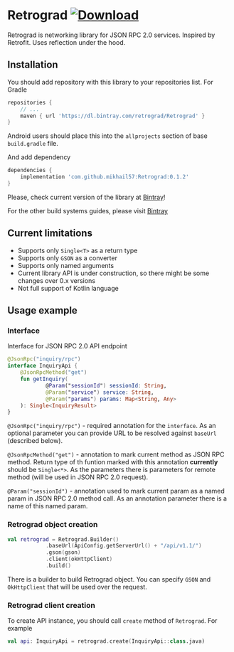 # Retrograd [ ![Download](https://api.bintray.com/packages/retrograd/Retrograd/retrograd/images/download.svg) ](https://bintray.com/retrograd/Retrograd/retrograd/_latestVersion)
Retrograd is networking library for JSON RPC 2.0 services. Inspired by Retrofit. Uses reflection under the hood.

## Installation
You should add repository with this library to your repositories list. For Gradle
```groovy
repositories {
    // ...
    maven { url 'https://dl.bintray.com/retrograd/Retrograd' }
}
```
Android users should place this into the `allprojects` section of base `build.gradle` file.

And add dependency
```groovy
dependencies {
    implementation 'com.github.mikhail57:Retrograd:0.1.2'
}
```
Please, check current version of the library at [Bintray](https://bintray.com/retrograd/Retrograd/retrograd)!

For the other build systems guides, please visit [Bintray](https://bintray.com/retrograd/Retrograd/retrograd)

## Current limitations
- Supports only `Single<T>` as a return type
- Supports only `GSON` as a converter
- Supports only named arguments
- Current library API is under construction, so there might be some changes over 0.x versions
- Not full support of Kotlin language

## Usage example
### Interface
Interface for JSON RPC 2.0 API endpoint
```kotlin
@JsonRpc("inquiry/rpc")
interface InquiryApi {
    @JsonRpcMethod("get")
    fun getInquiry(
            @Param("sessionId") sessionId: String,
            @Param("service") service: String,
            @Param("params") params: Map<String, Any>
    ): Single<InquiryResult>
}
```

`@JsonRpc("inquiry/rpc")` - required annotation for the `interface`. As an optional parameter you can provide URL to be 
resolved against `baseUrl` (described below).

`@JsonRpcMethod("get")` - annotation to mark current method as JSON RPC method. Return type of th funtion marked with 
this annotation **currently** should be `Single<*>`. As the parameters there is parameters for remote method (will be
used in JSON RPC 2.0 request).

`@Param("sessionId")` - annotation used to mark current param as a named param in JSON RPC 2.0 method call.
As an annotation parameter there is a name of this named param.

### Retrograd object creation
```kotlin
val retrograd = Retrograd.Builder()
            .baseUrl(ApiConfig.getServerUrl() + "/api/v1.1/")
            .gson(gson)
            .client(okHttpClient)
            .build()
```
There is a builder to build Retrograd object. You can specify `GSON` and `OkHttpClient` that will be used over the request.

### Retrograd client creation
To create API instance, you should call `create` method of `Retrograd`. For example
```kotlin
val api: InquiryApi = retrograd.create(InquiryApi::class.java)
```
